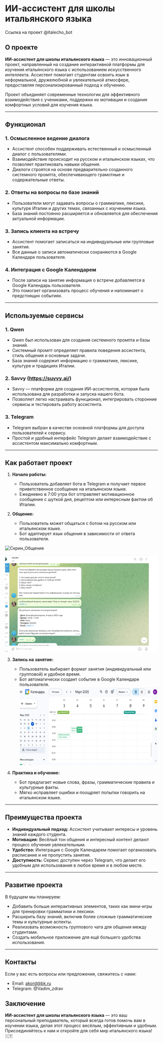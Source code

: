 # ИИ-ассистент для школы итальянского языка
Ссылка на проект @italecho_bot
## О проекте

**ИИ-ассистент для школы итальянского языка** — это инновационный проект, направленный на создание интерактивной платформы для изучения итальянского языка с использованием искусственного интеллекта. Ассистент помогает студентам освоить язык в неформальной, дружелюбной и увлекательной атмосфере, предоставляя персонализированный подход к обучению.

Проект объединяет современные технологии для эффективного взаимодействия с учениками, поддержки их мотивации и создания комфортных условий для изучения языка.

---

## Функционал

### 1. **Осмысленное ведение диалога**
   - Ассистент способен поддерживать естественный и осмысленный диалог с пользователями.
   - Взаимодействие происходит на русском и итальянском языках, что позволяет практиковать навыки общения.
   - Диалоги строятся на основе предварительно созданного системного промпта, обеспечивающего грамотные и содержательные ответы.

### 2. **Ответы на вопросы по базе знаний**
   - Пользователи могут задавать вопросы о грамматике, лексике, культуре Италии и других темах, связанных с изучением языка.
   - База знаний постоянно расширяется и обновляется для обеспечения актуальной информации.

### 3. **Запись клиента на встречу**
   - Ассистент помогает записаться на индивидуальные или групповые занятия.
   - Все данные о записи автоматически сохраняются в Google Календаре пользователя.

### 4. **Интеграция с Google Календарем**
   - После записи на занятие информация о встрече добавляется в Google Календарь пользователя.
   - Это помогает организовать процесс обучения и напоминает о предстоящих событиях.

---

## Используемые сервисы

### 1. **Qwen**
   - Qwen был использован для создания системного промпта и базы знаний.
   - Системный промпт определяет правила поведения ассистента, стиль общения и основные задачи.
   - База знаний содержит информацию о грамматике, лексике, культуре и традициях Италии.

### 2. **Savvy (https://suvvy.ai/)**
   - Savvy — платформа для создания ИИ-ассистентов, которая была использована для разработки и запуска нашего бота.
   - Позволяет легко настраивать функционал, интегрировать сторонние сервисы и тестировать работу ассистента.

### 3. **Telegram**
   - Telegram выбран в качестве основной платформы для доступа пользователей к сервису.
   - Простой и удобный интерфейс Telegram делает взаимодействие с ассистентом максимально комфортным.

---

## Как работает проект

1. **Начало работы:**
   - Пользователь добавляет бота в Telegram и получает первое приветственное сообщение на итальянском языке.
   - Ежедневно в 7:00 утра бот отправляет мотивационное сообщение с шуткой дня, рецептом или интересным фактом об Италии.

2. **Общение:**
   - Пользователь может общаться с ботом на русском или итальянском языке.
   - Бот адаптирует язык общения в зависимости от ответа пользователя.

![Скрин_Общение]([https://github.com/goodwill-v/AI-Assistant__school/blob/main/1.png?raw=true)

![Скрин_запись_на_урок](https://github.com/goodwill-v/AI-Assistant__school/blob/main/2.png?raw=true)

3. **Запись на занятие:**
   - Пользователь выбирает формат занятия (индивидуальный или групповой) и удобное время.
   - Бот автоматически создает событие в Google Календаре пользователя.
![Скрин_Календарь](https://github.com/goodwill-v/AI-Assistant__school/blob/main/3.png?raw=true)

4. **Практика и обучение:**
   - Бот предлагает новые слова, фразы, грамматические правила и культурные факты.
   - Мягко исправляет ошибки и поощряет попытки говорить на итальянском языке.
---

## Преимущества проекта

- **Индивидуальный подход:** Ассистент учитывает интересы и уровень знаний каждого студента.
- **Мотивация:** Весёлый тон общения и интересный контент делают процесс обучения увлекательным.
- **Удобство:** Интеграция с Google Календарем помогает организовать расписание и не пропустить занятия.
- **Доступность:** Сервис доступен через Telegram, что делает его удобным для использования в любое время и в любом месте.

---

## Развитие проекта

В будущем мы планируем:
- Добавить больше интерактивных элементов, таких как мини-игры для тренировки грамматики и лексики.
- Расширить базу знаний, включив более сложные грамматические темы и культурные аспекты.
- Реализовать возможность группового чата для общения между студентами.
- Создать мобильное приложение для ещё большего удобства использования.

---

## Контакты

Если у вас есть вопросы или предложения, свяжитесь с нами:
- Email: akord@bk.ru
- Telegram: @Vadim_zdrav

## Заключение

**ИИ-ассистент для школы итальянского языка** — это ваш персональный преподаватель, который всегда готов помочь вам в изучении языка, делая этот процесс весёлым, эффективным и удобным. Присоединяйтесь к нам и откройте для себя мир итальянского языка! 🇮🇹

